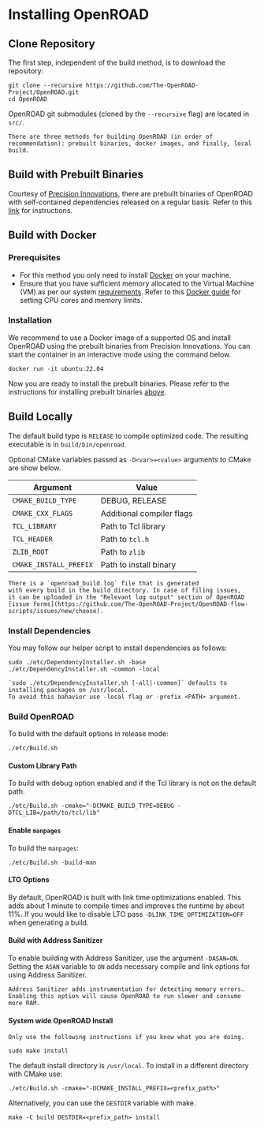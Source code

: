 # Installing OpenROAD

## Clone Repository

The first step, independent of the build method, is to download the repository:

``` shell
git clone --recursive https://github.com/The-OpenROAD-Project/OpenROAD.git
cd OpenROAD
```

OpenROAD git submodules (cloned by the `--recursive` flag) are located in `src/`.

```{note}
There are three methods for building OpenROAD (in order of recommendation): prebuilt binaries, docker images, and finally, local build.  
```

## Build with Prebuilt Binaries

Courtesy of [Precision Innovations](https://precisioninno.com/), there are prebuilt binaries
of OpenROAD with self-contained dependencies released on a regular basis.
Refer to this [link](https://openroad-flow-scripts.readthedocs.io/en/latest/user/BuildWithPrebuilt.html) for instructions.

## Build with Docker

### Prerequisites

- For this method you only need to install
[Docker](https://docs.docker.com/engine/install) on your machine.
- Ensure that you have sufficient memory allocated to the Virtual Machine (VM)
as per our system [requirements](../index.md#system-requirements). Refer to
this [Docker guide](https://docs.docker.com/config/containers/resource_constraints/) for setting CPU cores and memory limits.

### Installation

We recommend to use a Docker image of a supported OS
and install OpenROAD using the prebuilt binaries from
Precision Innovations. 
You can start the container in an interactive mode using 
the command below. 

```shell
docker run -it ubuntu:22.04
```

Now you are ready to install the prebuilt binaries. 
Please refer to the instructions for installing prebuilt binaries 
[above](#build-with-prebuilt-binaries).

## Build Locally

The default build type is `RELEASE` to compile optimized code.
The resulting executable is in `build/bin/openroad`.

Optional CMake variables passed as `-D<var>=<value>` arguments to CMake are show below.

| Argument               | Value                     |
|------------------------|---------------------------|
| `CMAKE_BUILD_TYPE`     | DEBUG, RELEASE            |
| `CMAKE_CXX_FLAGS`      | Additional compiler flags |
| `TCL_LIBRARY`          | Path to Tcl library       |
| `TCL_HEADER`           | Path to `tcl.h`           |
| `ZLIB_ROOT`            | Path to `zlib`            |
| `CMAKE_INSTALL_PREFIX` | Path to install binary    |

```{note}
There is a `openroad_build.log` file that is generated
with every build in the build directory. In case of filing issues,
it can be uploaded in the "Relevant log output" section of OpenROAD
[issue forms](https://github.com/The-OpenROAD-Project/OpenROAD-flow-scripts/issues/new/choose).
```

### Install Dependencies

You may follow our helper script to install dependencies as follows:
``` shell
sudo ./etc/DependencyInstaller.sh -base
./etc/DependencyInstaller.sh -common -local
```

```{warning}
`sudo ./etc/DependencyInstaller.sh [-all|-common]` defaults to
installing packages on /usr/local.
To avoid this bahavior use -local flag or -prefix <PATH> argument.
```

### Build OpenROAD

To build with the default options in release mode:

``` shell
./etc/Build.sh
```

#### Custom Library Path

To build with debug option enabled and if the Tcl library is not on the default path.

``` shell
./etc/Build.sh -cmake="-DCMAKE_BUILD_TYPE=DEBUG -DTCL_LIB=/path/to/tcl/lib"
```

#### Enable `manpages`

To build the `manpages`:
``` shell
./etc/Build.sh -build-man
```

#### LTO Options

By default, OpenROAD is built with link time optimizations enabled.
This adds about 1 minute to compile times and improves the runtime
by about 11%. If you would like to disable LTO pass
`-DLINK_TIME_OPTIMIZATION=OFF` when generating a build.

#### Build with Address Sanitizer

To enable building with Address Sanitizer, use the argument `-DASAN=ON`.
Setting the `ASAN` variable to `ON` adds necessary compile and link options
for using Address Sanitizer.

```{note}
Address Sanitizer adds instrumentation for detecting memory errors.
Enabling this option will cause OpenROAD to run slower and consume more RAM.
```

#### System wide OpenROAD Install

```{warning}
Only use the following instructions if you know what you are doing.
```

``` shell
sudo make install
```

The default install directory is `/usr/local`.
To install in a different directory with CMake use:

``` shell
./etc/Build.sh -cmake="-DCMAKE_INSTALL_PREFIX=<prefix_path>"
```

Alternatively, you can use the `DESTDIR` variable with make.

``` shell
make -C build DESTDIR=<prefix_path> install
```
